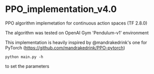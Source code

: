 # PPO_implementation_v4.0
PPO algorithm implemetation for continuous action spaces (TF 2.8.0)

The algorithm was tested on OpenAI Gym 'Pendulum-v1' environment

This implementation is heavily inspired by @mandrakedrink's one for PyTorch (https://github.com/mandrakedrink/PPO-pytorch)

`python main.py -h`

to set the parameters
